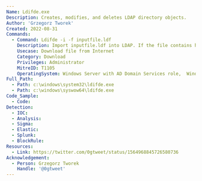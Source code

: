 ```yaml
---
Name: Ldifde.exe
Description: Creates, modifies, and deletes LDAP directory objects.
Author: 'Grzegorz Tworek'
Created: 2022-08-31
Commands:
  - Command: Ldifde -i -f inputfile.ldf
    Description: Import inputfile.ldf into LDAP. If the file contains http-based attrval-spec such as thumbnailPhoto:< http://example.org/somefile.txt, the file will be downloaded into IE temp folder.
    Usecase: Download file from Internet
    Category: Download
    Privileges: Administrator
    MitreID: T1105
    OperatingSystem: Windows Server with AD Domain Services role,  Windows 10 with AD LDS role.
Full_Path:
  - Path: c:\windows\system32\ldifde.exe
  - Path: c:\windows\syswow64\ldifde.exe
Code_Sample:
  - Code:
Detection:
  - IOC:
  - Analysis:
  - Sigma:
  - Elastic:
  - Splunk:
  - BlockRule:
Resources:
  - Link: https://twitter.com/0gtweet/status/1564968845726580736
Acknowledgement:
  - Person: Grzegorz Tworek
    Handle: '@0gtweet'
---
```

